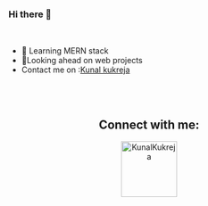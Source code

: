 
### Hi there 👋

<br>

- 🔭 Learning MERN stack
- 👯Looking ahead on web projects
- Contact me on :<a href="mailto:kukrejakunal2001@gmail.com">Kunal kukreja</a>
<br>
<div align="center">


<br/>

## Connect with me:

<p align="left">

<a href="https://www.linkedin.com/in/kunal-kukreja-9a16891b6/" target="blank"><img align="center" src="https://blog.linkedin.com/apps/settings/wcm/designs/linkedin/katy/global/clientlibs/resources/img/default-share.png" alt="KunalKukreja" height="100px" width="100px"/></a>


</p>